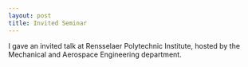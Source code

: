 ```yaml
---
layout: post
title: Invited Seminar 
---
```


I gave an invited talk at Rensselaer Polytechnic Institute, hosted by the Mechanical and Aerospace Engineering department. 

<!--more-->
